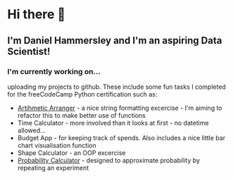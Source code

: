 # Hi there 👋  
## I'm Daniel Hammersley and I'm an aspiring Data Scientist!    
  
  
  
### I'm currently working on... 
uploading my projects to github. These include some fun tasks I completed for the freeCodeCamp Python certification such as:
* [Artihmetic Arranger](https://github.com/danham78/arithmetic_arranger) - a nice string formatting excercise - I'm aiming to refactor this to make better use of functions
* Time Calculator - more involved than it looks at first - no datetime allowed...
* Budget App - for keeping track of spends. Also includes a nice little bar chart visualisation function
* Shape Calculator - an OOP excercise
* [Probability Calculator](https://github.com/danham78/prob_calculator) - designed to approximate probability by repeating an experiment


<!--
**danham78/danham78** is a ✨ _special_ ✨ repository because its `README.md` (this file) appears on your GitHub profile.

Here are some ideas to get you started:

- 🔭 I’m currently working on ...
- 🌱 I’m currently learning ...
- 👯 I’m looking to collaborate on ...
- 🤔 I’m looking for help with ...
- 💬 Ask me about ...
- 📫 How to reach me: ...
- 😄 Pronouns: ...
- ⚡ Fun fact: ...
-->
